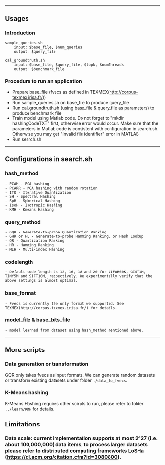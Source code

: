 ***************************************************************************************

## Usages

### Introduction

```
sample_queries.sh
    input: $base_file, $num_queries
    output: $query_file

cal_groundtruth.sh
    input: $base_file, $query_file, $topk, $numThreads
    output: $benchmark_file
```

### Procedure to run an application

- Prepare base_file (fvecs as defined in TEXMEX(http://corpus-texmex.irisa.fr/))
- Run sample_queries.sh on base_file to produce query_file
- Run cal_groundtruth.sh (using base_file & query_file as parameters) to produce benchmark_file
- Train model using Matlab code. Do not forget to "mkdir hashingCodeTXT" first, otherwise error would occur.  Make sure that the parameters in Matlab code is consistent with configuration in search.sh. Otherwise you may get "Invalid file identifier" error in MATLAB
- Run search.sh

***************************************************************************************

## Configurations in search.sh

### hash_method
    - PCAH - PCA hashing
    - PCARR - PCA hashing with random rotation
    - ITQ - Iterative Quantization
    - SH - Spectral Hashing
    - SpH - Spherical Hashing
    - IsoH - Isotropic Hashing
    - KMH - Kmeans Hashing

### query_method
    - GQR - Generate-to-probe Quantization Ranking
    - GHR or HL - Generate-to-probe Hamming Ranking, or Hash Lookup
    - QR - Quantization Ranking
    - HR - Hamming Ranking
    - MIH - Multi-index Hashing
    
### codelength
    - Default code length is 12, 16, 18 and 20 for CIFAR60K, GIST1M, TINY5M and SIFT10M, respectively. We experimentally verify that the above settings is almost optimal.

### base_format
    - Fvecs is currently the only format we supported. See TEXMEX(http://corpus-texmex.irisa.fr/) for details.

### model_file & base_bits_file
    - model learned from dataset using hash_method mentioned above.
    

***************************************************************************************

## More scripts

### Data generation or transformation

GQR only takes fvecs as input formats. We can generate random datasets or transform existing datasets under folder `./data_to_fvecs`.

### K-Means hashing

K-Means Hashing requires other scirpts to run, please refer to folder `../learn/KMH` for details.

## Limitations

### Data scale: current implementation supports at most 2^27 (i.e. about 100,000,000) data items, to process larger datasets please refer to distributed computing frameworks LoSHa (https://dl.acm.org/citation.cfm?id=3080800). 
